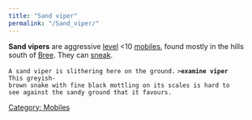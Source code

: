 ```yaml
---
title: "Sand viper"
permalink: "/Sand_viper/"
---
```


**Sand vipers** are aggressive [level](level "wikilink") \<10
[mobiles](mobile "wikilink"), found mostly in the hills south of
[Bree](Bree "wikilink"). They can [sneak](sneak "wikilink").

`A sand viper is slithering here on the ground.`
`>`**`examine viper`**
`This greyish-brown snake with fine black mottling on its scales is hard to`
`see against the sandy ground that it favours.`

[Category: Mobiles](Category:_Mobiles "wikilink")